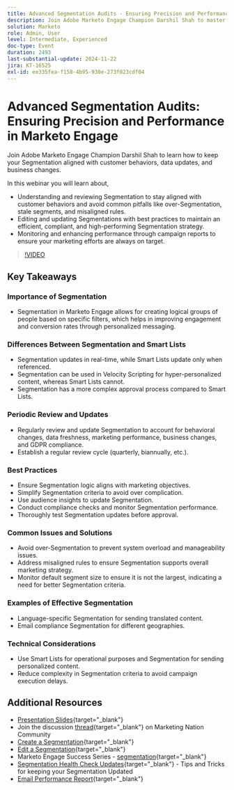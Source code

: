 ```yaml
---
title: Advanced Segmentation Audits - Ensuring Precision and Performance in Marketo Engage
description: Join Adobe Marketo Engage Champion Darshil Shah to master advanced Segmentation audits, learning to optimize Segmentation strategies, align with customer behaviors, maintain GDPR compliance, and enhance marketing performance through best practices and real-time updates.
solution: Marketo
role: Admin, User
level: Intermediate, Experienced
doc-type: Event
duration: 2493
last-substantial-update: 2024-11-22
jira: KT-16525
exl-id: ee335fea-f158-4b95-930e-273f023cdf04
---
```

# Advanced Segmentation Audits: Ensuring Precision and Performance in Marketo Engage

Join Adobe Marketo Engage Champion Darshil Shah to learn how to keep your Segmentation aligned with customer behaviors, data updates, and business changes.

In this webinar you will learn about,

* Understanding and reviewing Segmentation to stay aligned with customer behaviors and avoid common pitfalls like over-Segmentation, stale segments, and misaligned rules.
* Editing and updating Segmentations with best practices to maintain an efficient, compliant, and high-performing Segmentation strategy.
* Monitoring and enhancing performance through campaign reports to ensure your marketing efforts are always on target.

>[!VIDEO](https://video.tv.adobe.com/v/3439383/?learn=on&enablevpops)

## Key Takeaways

### Importance of Segmentation 

* Segmentation in Marketo Engage allows for creating logical groups of people based on specific filters, which helps in improving engagement and conversion rates through personalized messaging.

### Differences Between Segmentation and Smart Lists

* Segmentation updates in real-time, while Smart Lists update only when referenced.
* Segmentation can be used in Velocity Scripting for hyper-personalized content, whereas Smart Lists cannot.
* Segmentation has a more complex approval process compared to Smart Lists.

### Periodic Review and Updates

* Regularly review and update Segmentation to account for behavioral changes, data freshness, marketing performance, business changes, and GDPR compliance.
* Establish a regular review cycle (quarterly, biannually, etc.).

### Best Practices

* Ensure Segmentation logic aligns with marketing objectives.
* Simplify Segmentation criteria to avoid over complication.
* Use audience insights to update Segmentation.
* Conduct compliance checks and monitor Segmentation performance.
* Thoroughly test Segmentation updates before approval.

### Common Issues and Solutions

* Avoid over-Segmentation to prevent system overload and manageability issues.
* Address misaligned rules to ensure Segmentation supports overall marketing strategy.
* Monitor default segment size to ensure it is not the largest, indicating a need for better Segmentation criteria.

### Examples of Effective Segmentation

* Language-specific Segmentation for sending translated content.
* Email compliance Segmentation for different geographies.

### Technical Considerations

* Use Smart Lists for operational purposes and Segmentation for sending personalized content.
* Reduce complexity in Segmentation criteria to avoid campaign execution delays.

## Additional Resources

* [Presentation Slides](https://engage.adobe.com/rs/360-KCI-804/images/AME_Learn%20From%20your%20peers%20Webinar_Advanced%20segmentation%20Audits.pdf?version=0){target="_blank"}
* Join the discussion [thread](https://nation.marketo.com/t5/product-discussions/register-now-learn-from-your-peers-advanced-segmentation-audits/td-p/353460){target="_blank"} on Marketing Nation Community 
* [Create a Segmentation](https://experienceleague.adobe.com/en/docs/marketo/using/product-docs/personalization/segmentation-and-snippets/segmentation/create-a-segmentation){target="_blank"}
* [Edit a Segmentation](https://experienceleague.adobe.com/en/docs/marketo/using/product-docs/personalization/segmentation-and-snippets/segmentation/edit-a-segmentation){target="_blank"}
* Marketo Engage Success Series - [segmentation](https://nation.marketo.com/t5/product-blogs/marketo-success-series-segmentation/ba-p/304969){target="_blank"}
* [Segmentation Health Check Updates](https://nation.marketo.com/t5/product-blogs/segmentation-health-check-updates-tips-and-tricks-for-keeping/ba-p/241963 ){target="_blank"} - Tips and Tricks for keeping your Segmentation Updated 
* [Email Performance Report](https://experienceleague.adobe.com/en/docs/marketo/using/product-docs/email-marketing/email-programs/email-program-data/email-performance-report ){target="_blank"}
